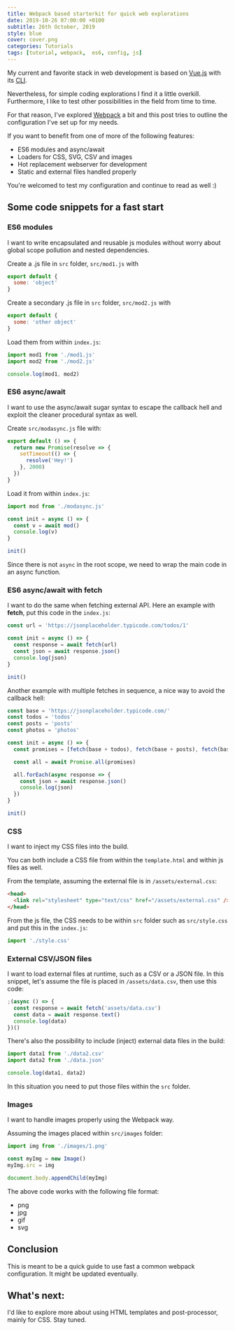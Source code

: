 ```yaml
---
title: Webpack based starterkit for quick web explorations
date: 2019-10-26 07:00:00 +0100
subtitle: 26th October, 2019
style: blue
cover: cover.png
categories: Tutorials
tags: [tutorial, webpack,  es6, config, js]
---
```


My current and favorite stack  in web development is based on [Vue.js](https://www.vuejs.org/) with its [CLI](https://cli.vuejs.org/). 

Nevertheless, for simple coding explorations I find it a little overkill. Furthermore, I like to test other possibilities in the field from time to time. 

For that reason, I've explored [Webpack](https://webpack.js.org/) a bit and this post tries to outline the configuration I've set up for my needs.

If you want to benefit from one of more of the following features:

- ES6 modules and  async/await
- Loaders for CSS, SVG, CSV and images
- Hot replacement webserver for development
- Static and external files handled properly

You're welcomed to test my configuration and continue to read as well :)


## Some code snippets for a fast start

### ES6 modules

I want to write encapsulated and reusable js modules without worry about global scope pollution and nested dependencies.

Create a .js file in `src` folder, `src/mod1.js` with

```js
export default {
  some: 'object'
}
```

Create a secondary .js file in `src` folder, `src/mod2.js` with

```js
export default {
  some: 'other object'
}
```

Load them from within `index.js`:

```js
import mod1 from './mod1.js'
import mod2 from './mod2.js'

console.log(mod1, mod2)
```

### ES6 async/await

I want to use the async/await sugar syntax to escape the callback hell and exploit the cleaner procedural syntax as well.

Create `src/modasync.js` file with:

```js
export default () => {
  return new Promise(resolve => {
    setTimeout(() => {
      resolve('Hey!')
    }, 2000)
  })
}
```

Load it from within `index.js`:

```js
import mod from './modasync.js'

const init = async () => {
  const v = await mod()
  console.log(v)
}

init()
```

Since there is not `async` in the root scope, we need to wrap the main code in an async function.

### ES6 async/await with fetch

I want to do the same when fetching external API. Here an example with **fetch**, put this code in the `index.js`:

```js
const url = 'https://jsonplaceholder.typicode.com/todos/1'

const init = async () => {
  const response = await fetch(url)
  const json = await response.json()
  console.log(json)
}

init()
```

Another example with multiple fetches in sequence, a nice way to avoid the callback hell:

```js
const base = 'https://jsonplaceholder.typicode.com/'
const todos = 'todos'
const posts = 'posts'
const photos = 'photos'

const init = async () => {
  const promises = [fetch(base + todos), fetch(base + posts), fetch(base + photos)]

  const all = await Promise.all(promises)

  all.forEach(async response => {
    const json = await response.json()
    console.log(json)
  })
}

init()
```

### CSS

I want to inject my CSS files into the build.

You can both include a CSS file from within the `template.html` and within js files as well.

From the template, assuming the external file is in `/assets/external.css`:

```html
<head>
  <link rel="stylesheet" type="text/css" href="/assets/external.css" />
</head>
```

From the js file, the CSS needs to be within `src` folder such as `src/style.css` and put this in the `index.js`:

```js
import './style.css'
```

### External CSV/JSON files

I want to load external files at runtime, such as a CSV or a JSON file. In this snippet, let's assume the file is placed in `/assets/data.csv`, then use this code:

```js
;(async () => {
  const response = await fetch('assets/data.csv')
  const data = await response.text()
  console.log(data)
})()
```

There's also the possibility to include (inject) external data files in the build: 

```js
import data1 from './data2.csv'
import data2 from './data.json'

console.log(data1, data2)
```

In this situation you need to put those files within the `src` folder.

### Images

I want to handle images properly using the Webpack way.

Assuming the images placed within `src/images` folder:

```js
import img from './images/1.png'

const myImg = new Image()
myImg.src = img

document.body.appendChild(myImg)
```

The above code works with the following file format:

- png
- jpg
- gif
- svg

## Conclusion

This is meant to be a quick guide to use fast a common webpack configuration. It might be updated eventually.

## What's next: 

I'd like to explore more about using HTML templates and post-processor, mainly for CSS. Stay tuned.